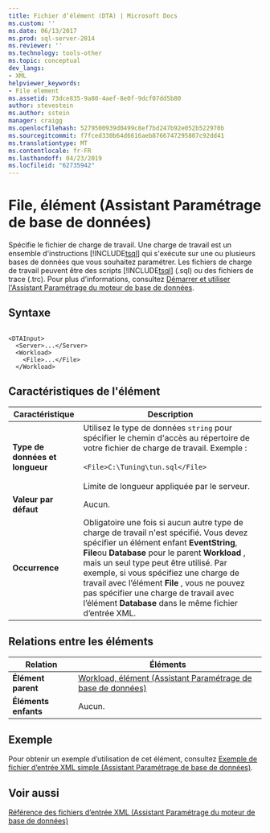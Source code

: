 ```yaml
---
title: Fichier d’élément (DTA) | Microsoft Docs
ms.custom: ''
ms.date: 06/13/2017
ms.prod: sql-server-2014
ms.reviewer: ''
ms.technology: tools-other
ms.topic: conceptual
dev_langs:
- XML
helpviewer_keywords:
- File element
ms.assetid: 73dce835-9a80-4aef-8e0f-9dcf07dd5b80
author: stevestein
ms.author: sstein
manager: craigg
ms.openlocfilehash: 5279500939d0499c8ef7bd247b92e052b522970b
ms.sourcegitcommit: f7fced330b64d6616aeb8766747295807c92dd41
ms.translationtype: MT
ms.contentlocale: fr-FR
ms.lasthandoff: 04/23/2019
ms.locfileid: "62735942"
---
```

# <a name="file-element-dta"></a>File, élément (Assistant Paramétrage de base de données)
  Spécifie le fichier de charge de travail. Une charge de travail est un ensemble d'instructions [!INCLUDE[tsql](../../includes/tsql-md.md)] qui s'exécute sur une ou plusieurs bases de données que vous souhaitez paramétrer. Les fichiers de charge de travail peuvent être des scripts [!INCLUDE[tsql](../../includes/tsql-md.md)] (.sql) ou des fichiers de trace (.trc). Pour plus d’informations, consultez [Démarrer et utiliser l'Assistant Paramétrage du moteur de base de données](../../relational-databases/performance/start-and-use-the-database-engine-tuning-advisor.md).  
  
## <a name="syntax"></a>Syntaxe  
  
```  
  
<DTAInput>  
  <Server>...</Server>  
  <Workload>  
    <File>...</File>  
  </Workload>  
```  
  
## <a name="element-characteristics"></a>Caractéristiques de l'élément  
  
|Caractéristique|Description|  
|--------------------|-----------------|  
|**Type de données et longueur**|Utilisez le type de données `string` pour spécifier le chemin d'accès au répertoire de votre fichier de charge de travail. Exemple :<br /><br /> `<File>C:\Tuning\tun.sql</File>`<br /><br /> Limite de longueur appliquée par le serveur.|  
|**Valeur par défaut**|Aucun.|  
|**Occurrence**|Obligatoire une fois si aucun autre type de charge de travail n'est spécifié. Vous devez spécifier un élément enfant **EventString**, **File**ou **Database** pour le parent **Workload** , mais un seul type peut être utilisé. Par exemple, si vous spécifiez une charge de travail avec l’élément **File** , vous ne pouvez pas spécifier une charge de travail avec l’élément **Database** dans le même fichier d’entrée XML.|  
  
## <a name="element-relationships"></a>Relations entre les éléments  
  
|Relation|Éléments|  
|------------------|--------------|  
|**Élément parent**|[Workload, élément &#40;Assistant Paramétrage de base de données&#41;](workload-element-dta.md)|  
|**Éléments enfants**|Aucun.|  
  
## <a name="example"></a>Exemple  
 Pour obtenir un exemple d’utilisation de cet élément, consultez [Exemple de fichier d’entrée XML simple &#40;Assistant Paramétrage de base de données&#41;](simple-xml-input-file-sample-dta.md).  
  
## <a name="see-also"></a>Voir aussi  
 [Référence des fichiers d’entrée XML &#40;Assistant Paramétrage du moteur de base de données&#41;](xml-input-file-reference-database-engine-tuning-advisor.md)  
  
  
